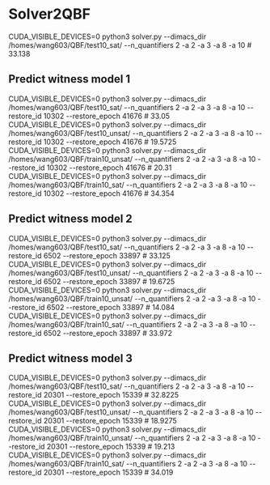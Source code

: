 # Solver2QBF

CUDA_VISIBLE_DEVICES=0 python3 solver.py --dimacs_dir /homes/wang603/QBF/test10_sat/ --n_quantifiers 2 -a 2 -a 3 -a 8 -a 10 # 33.138

## Predict witness model 1
CUDA_VISIBLE_DEVICES=0 python3 solver.py --dimacs_dir /homes/wang603/QBF/test10_sat/ --n_quantifiers 2 -a 2 -a 3 -a 8 -a 10 --restore_id 10302 --restore_epoch 41676 # 33.05
CUDA_VISIBLE_DEVICES=0 python3 solver.py --dimacs_dir /homes/wang603/QBF/test10_unsat/ --n_quantifiers 2 -a 2 -a 3 -a 8 -a 10 --restore_id 10302 --restore_epoch 41676 # 19.5725 
CUDA_VISIBLE_DEVICES=0 python3 solver.py --dimacs_dir /homes/wang603/QBF/train10_unsat/ --n_quantifiers 2 -a 2 -a 3 -a 8 -a 10 --restore_id 10302 --restore_epoch 41676 # 20.31 
CUDA_VISIBLE_DEVICES=0 python3 solver.py --dimacs_dir /homes/wang603/QBF/train10_sat/ --n_quantifiers 2 -a 2 -a 3 -a 8 -a 10 --restore_id 10302 --restore_epoch 41676 # 34.354 

## Predict witness model 2
CUDA_VISIBLE_DEVICES=0 python3 solver.py --dimacs_dir /homes/wang603/QBF/test10_sat/ --n_quantifiers 2 -a 2 -a 3 -a 8 -a 10 --restore_id 6502 --restore_epoch 33897 # 33.125
CUDA_VISIBLE_DEVICES=0 python3 solver.py --dimacs_dir /homes/wang603/QBF/test10_unsat/ --n_quantifiers 2 -a 2 -a 3 -a 8 -a 10 --restore_id 6502 --restore_epoch 33897 # 19.6725
CUDA_VISIBLE_DEVICES=0 python3 solver.py --dimacs_dir /homes/wang603/QBF/train10_unsat/ --n_quantifiers 2 -a 2 -a 3 -a 8 -a 10 --restore_id 6502 --restore_epoch 33897 # 14.084 
CUDA_VISIBLE_DEVICES=0 python3 solver.py --dimacs_dir /homes/wang603/QBF/train10_sat/ --n_quantifiers 2 -a 2 -a 3 -a 8 -a 10 --restore_id 6502 --restore_epoch 33897 # 33.972

## Predict witness model 3
CUDA_VISIBLE_DEVICES=0 python3 solver.py --dimacs_dir /homes/wang603/QBF/test10_sat/ --n_quantifiers 2 -a 2 -a 3 -a 8 -a 10 --restore_id 20301 --restore_epoch 15339 # 32.8225 
CUDA_VISIBLE_DEVICES=0 python3 solver.py --dimacs_dir /homes/wang603/QBF/test10_unsat/ --n_quantifiers 2 -a 2 -a 3 -a 8 -a 10 --restore_id 20301 --restore_epoch 15339 # 18.9275
CUDA_VISIBLE_DEVICES=0 python3 solver.py --dimacs_dir /homes/wang603/QBF/train10_unsat/ --n_quantifiers 2 -a 2 -a 3 -a 8 -a 10 --restore_id 20301 --restore_epoch 15339 # 19.213
CUDA_VISIBLE_DEVICES=0 python3 solver.py --dimacs_dir /homes/wang603/QBF/train10_sat/ --n_quantifiers 2 -a 2 -a 3 -a 8 -a 10 --restore_id 20301 --restore_epoch 15339 # 34.019 
